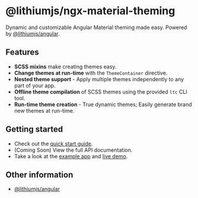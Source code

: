 # @lithiumjs/ngx-material-theming

Dynamic and customizable Angular Material theming made easy. Powered by [@lithiumjs/angular](https://github.com/lVlyke/lithium-angular).

## Features

* **SCSS mixins** make creating themes easy.
* **Change themes at run-time** with the `ThemeContainer` directive.
* **Nested theme support** - Apply multiple themes independently to any part of your app.
* **Offline theme compilation** of SCSS themes using the provided `ltc` CLI tool.
* **Run-time theme creation** - True dynamic themes; Easily generate brand new themes at run-time.

## Getting started

* Check out the [quick start guide](/docs/quick-start.md).
* (Coming Soon) View the full API documentation.
* Take a look at the [example app](https://github.com/lVlyke/lithium-ngx-material-theming-example) and [live demo](https://lvlyke.github.io/lithium-ngx-material-theming-example/).

## Other information

* [@lithiumjs/angular](https://github.com/lVlyke/lithium-angular)